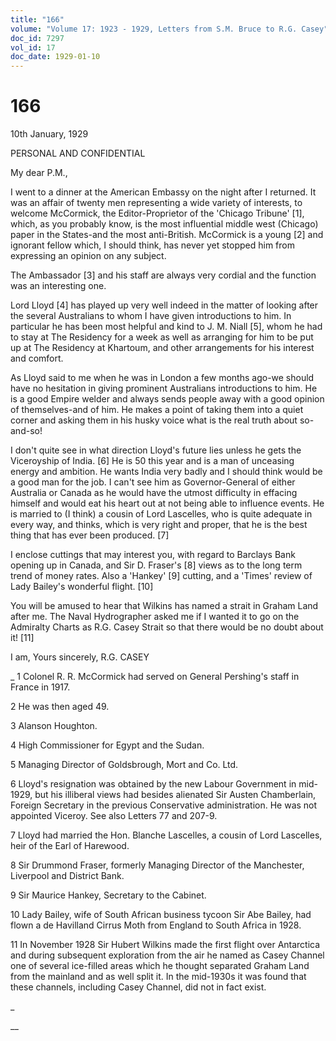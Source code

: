 ```yaml
---
title: "166"
volume: "Volume 17: 1923 - 1929, Letters from S.M. Bruce to R.G. Casey"
doc_id: 7297
vol_id: 17
doc_date: 1929-01-10
---
```


# 166

10th January, 1929

PERSONAL AND CONFIDENTIAL

My dear P.M.,

I went to a dinner at the American Embassy on the night after I returned. It was an affair of twenty men representing a wide variety of interests, to welcome McCormick, the Editor-Proprietor of the 'Chicago Tribune' [1], which, as you probably know, is the most influential middle west (Chicago) paper in the States-and the most anti-British. McCormick is a young [2] and ignorant fellow which, I should think, has never yet stopped him from expressing an opinion on any subject.

The Ambassador [3] and his staff are always very cordial and the function was an interesting one.

Lord Lloyd [4] has played up very well indeed in the matter of looking after the several Australians to whom I have given introductions to him. In particular he has been most helpful and kind to J. M. Niall [5], whom he had to stay at The Residency for a week as well as arranging for him to be put up at The Residency at Khartoum, and other arrangements for his interest and comfort.

As Lloyd said to me when he was in London a few months ago-we should have no hesitation in giving prominent Australians introductions to him. He is a good Empire welder and always sends people away with a good opinion of themselves-and of him. He makes a point of taking them into a quiet corner and asking them in his husky voice what is the real truth about so-and-so!

I don't quite see in what direction Lloyd's future lies unless he gets the Viceroyship of India. [6] He is 50 this year and is a man of unceasing energy and ambition. He wants India very badly and I should think would be a good man for the job. I can't see him as Governor-General of either Australia or Canada as he would have the utmost difficulty in effacing himself and would eat his heart out at not being able to influence events. He is married to (I think) a cousin of Lord Lascelles, who is quite adequate in every way, and thinks, which is very right and proper, that he is the best thing that has ever been produced. [7]

I enclose cuttings that may interest you, with regard to Barclays Bank opening up in Canada, and Sir D. Fraser's [8] views as to the long term trend of money rates. Also a 'Hankey' [9] cutting, and a 'Times' review of Lady Bailey's wonderful flight. [10]

You will be amused to hear that Wilkins has named a strait in Graham Land after me. The Naval Hydrographer asked me if I wanted it to go on the Admiralty Charts as R.G. Casey Strait so that there would be no doubt about it! [11]

I am, Yours sincerely, R.G. CASEY 

_ 1 Colonel R. R. McCormick had served on General Pershing's staff in France in 1917.

2 He was then aged 49.

3 Alanson Houghton.

4 High Commissioner for Egypt and the Sudan.

5 Managing Director of Goldsbrough, Mort and Co. Ltd.

6 Lloyd's resignation was obtained by the new Labour Government in mid-1929, but his illiberal views had besides alienated Sir Austen Chamberlain, Foreign Secretary in the previous Conservative administration. He was not appointed Viceroy. See also Letters 77 and 207-9.

7 Lloyd had married the Hon. Blanche Lascelles, a cousin of Lord Lascelles, heir of the Earl of Harewood.

8 Sir Drummond Fraser, formerly Managing Director of the Manchester, Liverpool and District Bank.

9 Sir Maurice Hankey, Secretary to the Cabinet.

10 Lady Bailey, wife of South African business tycoon Sir Abe Bailey, had flown a de Havilland Cirrus Moth from England to South Africa in 1928.

11 In November 1928 Sir Hubert Wilkins made the first flight over Antarctica and during subsequent exploration from the air he named as Casey Channel one of several ice-filled areas which he thought separated Graham Land from the mainland and as well split it. In the mid-1930s it was found that these channels, including Casey Channel, did not in fact exist.

_

__
